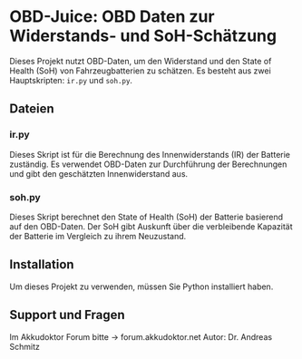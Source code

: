 # OBD-Juice: OBD Daten zur Widerstands- und SoH-Schätzung


Dieses Projekt nutzt OBD-Daten, um den Widerstand und den State of Health (SoH) von Fahrzeugbatterien zu schätzen. Es besteht aus zwei Hauptskripten: `ir.py` und `soh.py`.

## Dateien

### ir.py
Dieses Skript ist für die Berechnung des Innenwiderstands (IR) der Batterie zuständig. Es verwendet OBD-Daten zur Durchführung der Berechnungen und gibt den geschätzten Innenwiderstand aus.

### soh.py
Dieses Skript berechnet den State of Health (SoH) der Batterie basierend auf den OBD-Daten. Der SoH gibt Auskunft über die verbleibende Kapazität der Batterie im Vergleich zu ihrem Neuzustand.

## Installation

Um dieses Projekt zu verwenden, müssen Sie Python installiert haben. 


## Support und Fragen
Im Akkudoktor Forum bitte -> forum.akkudoktor.net
Autor: Dr. Andreas Schmitz
